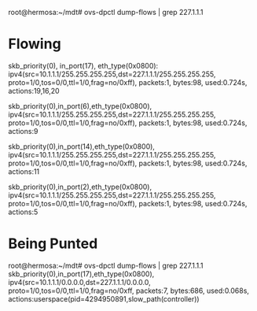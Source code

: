 root@hermosa:~/mdt# ovs-dpctl dump-flows | grep 227.1.1.1

# Flowing
skb_priority(0), in_port(17), eth_type(0x0800):
    ipv4(src=10.1.1.1/255.255.255.255,dst=227.1.1.1/255.255.255.255,
    proto=1/0,tos=0/0,ttl=1/0,frag=no/0xff),
    packets:1, bytes:98, used:0.724s, actions:19,16,20

skb_priority(0),in_port(6),eth_type(0x0800),
	ipv4(src=10.1.1.1/255.255.255.255,dst=227.1.1.1/255.255.255.255,
	proto=1/0,tos=0/0,ttl=1/0,frag=no/0xff),
	packets:1, bytes:98, used:0.724s, actions:9
	
skb_priority(0),in_port(14),eth_type(0x0800),
	ipv4(src=10.1.1.1/255.255.255.255,dst=227.1.1.1/255.255.255.255,
	proto=1/0,tos=0/0,ttl=1/0,frag=no/0xff),
	packets:1, bytes:98, used:0.724s, actions:11
	
skb_priority(0),in_port(2),eth_type(0x0800),
	ipv4(src=10.1.1.1/255.255.255.255,dst=227.1.1.1/255.255.255.255,
	proto=1/0,tos=0/0,ttl=1/0,frag=no/0xff),
	packets:1, bytes:98, used:0.724s, actions:5

# Being Punted
root@hermosa:~/mdt# ovs-dpctl dump-flows | grep 227.1.1.1
skb_priority(0),in_port(17),eth_type(0x0800),
	ipv4(src=10.1.1.1/0.0.0.0,dst=227.1.1.1/0.0.0.0,
	proto=1/0,tos=0/0,ttl=1/0,frag=no/0xff,
	packets:7, bytes:686, used:0.068s,
	actions:userspace(pid=4294950891,slow_path(controller))
